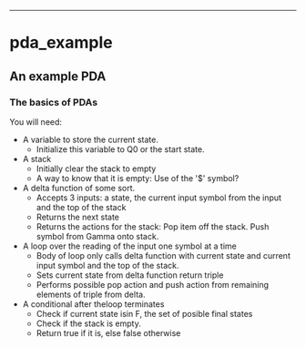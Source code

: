 ---
# pda_example

## An example PDA

### The basics of PDAs


You will need:

- A variable to store the current state.
  * Initialize this variable to Q0 or the start state.
- A stack
  * Initially clear the stack to empty
  * A way to know that it is empty: Use of the '$' symbol?
- A delta function of some sort.
  * Accepts 3 inputs: a state, the current input symbol from the input and the top of the stack
  * Returns the next state
  * Returns the actions for the stack: Pop item off the stack. Push symbol from Gamma onto stack.
- A loop over the reading of the input one symbol at a time
  * Body of loop only calls delta function with current state and current input symbol and the top of the stack.
  * Sets current state from delta function return triple
  * Performs possible pop action and push action from remaining elements of triple from delta.
- A conditional after theloop terminates
  * Check if current state isin F, the set of posible final states
  * Check if the stack is empty.
  * Return true if it is, else false otherwise
